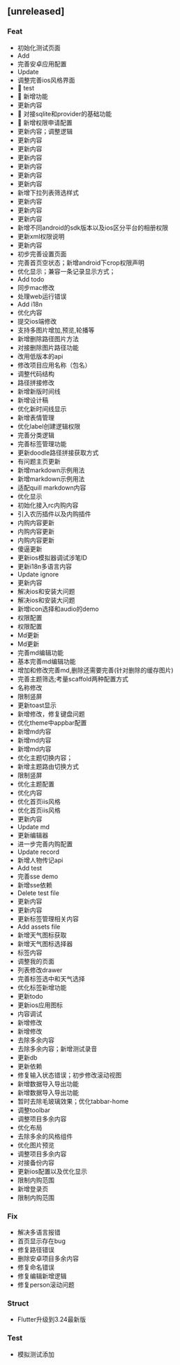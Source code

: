 ## [unreleased]

### Feat

- 初始化测试页面
- Add
- 完善安卓应用配置
- Update
- 调整完善ios风格界面
- :art: test
- :art: 新增功能
- 更新内容
- :art: 对接sqlite和provider的基础功能
- :art: 新增权限申请配置
- 更新内容；调整逻辑
- 更新内容
- 更新内容
- 更新内容
- 更新内容
- 更新内容
- 更新内容
- 新增下拉列表筛选样式
- 更新内容
- 更新内容
- 更新内容
- 新增不同android的sdk版本以及ios区分平台的相册权限
- 更新xml权限说明
- 更新内容
- 初步完善设置页面
- 完善首页空状态；新增android下crop权限声明
- 优化显示；兼容一条记录显示方式；
- Add todo
- 同步mac修改
- 处理web运行错误
- Add i18n
- 优化内容
- 提交ios端修改
- 支持多图片增加,预览,轮播等
- 新增删除路径图片方法
- 对接删除图片路径功能
- 改用低版本的api
- 修改项目应用名称（包名）
- 调整代码结构
- 路径拼接修改
- 新增新版时间线
- 新增设计稿
- 优化新时间线显示
- 新增表情管理
- 优化label创建逻辑权限
- 完善分类逻辑
- 完善标签管理功能
- 更新doodle路径拼接获取方式
- 有问题主页更新
- 新增markdown示例用法
- 新增markdown示例用法
- 适配quill markdown内容
- 优化显示
- 初始化接入rc内购内容
- 引入农历插件以及内购插件
- 内购内容更新
- 内购内容更新
- 内购内容更新
- 傻逼更新
- 更新ios模拟器调试涉笔ID
- 更新i18n多语言内容
- Update ignore
- 更新内容
- 解决ios和安装大问题
- 解决ios和安装大问题
- 新增icon选择和audio的demo
- 权限配置
- 权限配置
- Md更新
- Md更新
- 完善md编辑功能
- 基本完善md编辑功能
- 增加和修改完善md,删除还需要完善(针对删除的缓存图片)
- 完善主题筛选;考量scaffold两种配置方式
- 名称修改
- 限制竖屏
- 更新toast显示
- 新增修改，修复键盘问题
- 优化theme中appbar配置
- 新增md内容
- 新增md内容
- 新增md内容
- 优化主题切换内容；
- 新增主题路由切换方式
- 限制竖屏
- 优化主题配置
- 优化内容
- 优化首页iis风格
- 优化首页iis风格
- 更新内容
- Update md
- 更新编辑器
- 进一步完善内购配置
- Update record
- 新增人物传记api
- Add test
- 完善sse demo
- 新增sse依赖
- Delete test file
- 更新内容
- 更新内容
- 更新标签管理相关内容
- Add assets file
- 新增天气图标获取
- 新增天气图标选择器
- 标签内容
- 调整我的页面
- 列表修改drawer
- 完善标签选中和天气选择
- 优化标签新增功能
- 更新todo
- 更新ios应用图标
- 内容调试
- 新增修改
- 新增修改
- 去除多余内容
- 去除多余内容；新增测试录音
- 更新db
- 更新依赖
- 修复输入状态错误；初步修改滚动视图
- 新增数据导入导出功能
- 新增数据导入导出功能
- 暂时去除毛玻璃效果；优化tabbar-home
- 调整toolbar
- 调整项目多余内容
- 优化布局
- 去除多余的风格组件
- 优化图片预览
- 调整项目多余内容
- 对接备份内容
- 更新ios配置以及优化显示
- 限制内购范围
- 新增登录页
- 限制内购范围

### Fix

- 解决多语言报错
- 首页显示存在bug
- 修复路径错误
- 删除安卓项目多余内容
- 修复命名错误
- 修复编辑新增逻辑
- 修复person滚动问题

### Struct

- Flutter升级到3.24最新版

### Test

- 模拟测试添加

